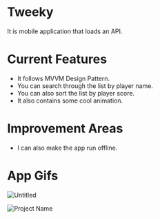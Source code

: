 # Tweeky
It is mobile application that loads an API.

# Current Features
* It follows MVVM Design Pattern.
* You can search through the list by player name.
* You can also sort the list by player score.  
* It also contains some cool animation.

# Improvement Areas
* I can also make the app run offline.

# App Gifs
![Untitled](https://user-images.githubusercontent.com/84356050/186543866-d575fc7d-9c23-4670-8db8-8f6455c77ab3.gif)

![Project Name](https://user-images.githubusercontent.com/84356050/186544111-6702d88f-b5f1-4ff2-89c5-1499747a0803.gif)

